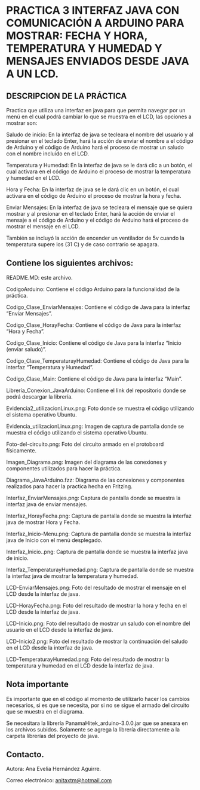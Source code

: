 PRACTICA 3 INTERFAZ JAVA CON COMUNICACIÓN A ARDUINO PARA MOSTRAR: FECHA Y HORA, TEMPERATURA Y HUMEDAD Y MENSAJES ENVIADOS DESDE JAVA A UN LCD.
========================================================================================================================================

DESCRIPCION DE LA PRÁCTICA
---------------------------

Practica que utiliza una interfaz en java para que permita navegar por un menú en el cual podrá cambiar lo que se muestra en el LCD, las opciones a mostrar son: 

Saludo de inicio:
En la interfaz de java se tecleara el nombre del usuario y al presionar en el teclado Enter, hará la acción de enviar el nombre a el código de Arduino y el código de Arduino hará el proceso de mostrar un saludo con el nombre incluido en el LCD.

Temperatura y Humedad:
En la interfaz de java se le dará clic a un botón, el cual activara en el código de Arduino el proceso de mostrar la temperatura y humedad en el LCD.

Hora y Fecha:
En la interfaz de java se le dará clic en un botón, el cual activara en el código de Arduino el proceso de mostrar la hora y fecha.

Enviar Mensajes:
En la interfaz de java  se tecleara el mensaje que se quiera mostrar y al presionar en el teclado Enter, hará la acción de enviar el mensaje a el código de Arduino y el código de Arduino hará el proceso de mostrar el mensaje en el LCD.

También se incluyó la acción de encender un ventilador de 5v cuando la temperatura supere los (31 C) y de caso contrario se apagara.

Contiene los siguientes archivos:
-------------------------------------------
 
README.MD: este archivo.

CodigoArduino: Contiene el código  Arduino para la funcionalidad de la práctica.

Codigo_Clase_EnviarMensajes: Contiene el código de Java para la interfaz “Enviar Mensajes”.

Codigo_Clase_HorayFecha: Contiene el código de Java para la interfaz “Hora y Fecha”.

Codigo_Clase_Inicio: Contiene el código de Java para la interfaz “Inicio (enviar saludo)”.

Codigo_Clase_TemperaturayHumedad: Contiene el código de Java para la interfaz “Temperatura y Humedad”.

Codigo_Clase_Main: Contiene el código de Java para la interfaz “Main”.

Librería_Conexion_JavaArduino: Contiene el link del repositorio donde se podrá descargar la librería.

Evidencia2_utilizacionLinux.png: Foto donde se muestra el código utilizando el sistema operativo Ubuntu.

Evidencia_utilizacionLinux.png: Imagen de captura de pantalla donde se muestra el código utilizando el sistema operativo Ubuntu.

Foto-del-circuito.png: Foto del circuito armado en el protoboard físicamente.

Imagen_Diagrama.png: Imagen del diagrama de las conexiones y componentes utilizados para hacer la práctica.

Diagrama_JavaArduino.fzz: Diagrama de las conexiones y componentes realizados para hacer la practica hecha en Fritzing.

Interfaz_EnviarMensajes.png: Captura de pantalla  donde se muestra la interfaz java de enviar mensajes.

Interfaz_HorayFecha.png: Captura de pantalla donde se muestra la interfaz java de mostrar Hora y Fecha.

Interfaz_Inicio-Menu.png: Captura de pantalla donde se muestra la interfaz java de Inicio con el menú desplegado.

Interfaz_Inicio..png: Captura de pantalla donde se muestra la interfaz java de inicio.

Interfaz_TemperaturayHumedad.png: Captura de pantalla donde se muestra la interfaz java de mostrar la temperatura y humedad.

LCD-EnviarMensajes.png: Foto del resultado de mostrar el mensaje en el LCD desde la interfaz de java.

LCD-HorayFecha.png: Foto del resultado de mostrar la hora y fecha en el LCD desde la interfaz de java.

LCD-Inicio.png: Foto del resultado de mostrar un saludo con el nombre del usuario en el LCD desde la interfaz de java.

LCD-Inicio2.png: Foto del resultado de mostrar la continuación del saludo en el LCD desde la interfaz de java.

LCD-TemperaturayHumedad.png: Foto del resultado de mostrar la temperatura y humedad en el LCD desde la interfaz de java.

Nota importante
-----------------------

Es importante que en el código al momento de utilizarlo hacer los cambios necesarios, si es que se necesita, por si no se sigue el armado del circuito que se muestra en el diagrama.

Se necesitara la librería PanamaHitek_arduino-3.0.0.jar que se anexara en los archivos subidos. Solamente se agrega la librería directamente a la carpeta librerías del proyecto de java.

Contacto.
--------------
Autora: Ana Evelia Hernández Aguirre.

Correo electrónico: anitaxtm@hotmail.com


 

